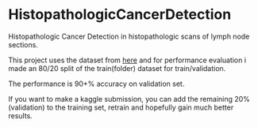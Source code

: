 # HistopathologicCancerDetection
Histopathologic Cancer Detection in histopathologic scans of lymph node sections.

This project uses the dataset from [here](https://www.kaggle.com/c/histopathologic-cancer-detection/data)
and for performance evaluation i made an 80/20 split of the train(folder) dataset for train/validation.

The performance is 90+% accuracy on validation set.

If you want to make a kaggle submission, you can add the remaining 20%(validation) to the training set, retrain
and hopefully gain much better results.

